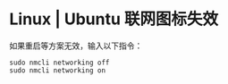 # Linux | Ubuntu 联网图标失效
如果重启等方案无效，输入以下指令：
```shell
sudo nmcli networking off
sudo nmcli networking on
```